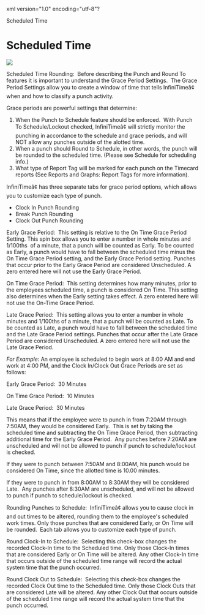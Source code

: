 xml version="1.0" encoding="utf-8"?





Scheduled Time




# Scheduled Time

![](images_2/Scheduled_Time_Rounding.gif)

Scheduled Time Rounding:  Before describing the Punch and Round To features it is important to understand the Grace Period Settings.  The Grace Period Settings allow you to create a window of time that tells InfiniTimeâ¢ when and how to classify a punch activity.

Grace periods are powerful settings that determine:

1. When the Punch to Schedule feature should be enforced.  With Punch To Schedule/Lockout checked, InfiniTimeâ¢ will strictly monitor the punching in accordance to the schedule and grace periods, and will NOT allow any punches outside of the alotted time.
2. When a punch should Round to Schedule, in other words, the punch will be rounded to the scheduled time. (Please see Schedule for scheduling info.)
3. What type of Report Tag will be marked for each punch on the Timecard reports (See Reports and Graphs: Report Tags for more information).

InfiniTimeâ¢ has three separate tabs for grace period options, which allows you to customize each type of punch.

* Clock In Punch Rounding
* Break Punch Rounding
* Clock Out Punch Rounding

Early Grace Period:  This setting is relative to the On Time Grace Period Setting. This spin box allows you to enter a number in whole minutes and 1/100ths  of a minute, that a punch will be counted as Early. To be counted as Early, a punch would have to fall between the scheduled time minus the On Time Grace Period setting, and the Early Grace Period setting. Punches that occur prior to the Early Grace Period are considered Unscheduled. A zero entered here will not use the Early Grace Period.

On Time Grace Period:  This setting determines how many minutes, prior to the employees scheduled time, a punch is considered On Time. This setting also determines when the Early setting takes effect. A zero entered here will not use the On-Time Grace Period.

Late Grace Period:  This setting allows you to enter a number in whole minutes and 1/100ths of a minute, that a punch will be counted as Late. To be counted as Late, a punch would have to fall between the scheduled time and the Late Grace Period settings. Punches that occur after the Late Grace Period are considered Unscheduled. A zero entered here will not use the Late Grace Period.

*For Example*: An employee is scheduled to begin work at 8:00 AM and end work at 4:00 PM, and the Clock In/Clock Out Grace Periods are set as follows:

Early Grace Period:  30 Minutes

On Time Grace Period:  10 Minutes

Late Grace Period:  30 Minutes

This means that if the employee were to punch in from 7:20AM through 7:50AM, they would be considered Early.  This is set by taking the scheduled time and subtracting the On Time Grace Period, then subtracting additional time for the Early Grace Period.  Any punches before 7:20AM are unscheduled and will not be allowed to punch if punch to schedule/lockout is checked.

If they were to punch between 7:50AM and 8:00AM, his punch would be considered On Time, since the allotted time is 10.00 minutes.

If they were to punch in from 8:00AM to 8:30AM they will be considered Late.  Any punches after 8:30AM are unscheduled, and will not be allowed to punch if punch to schedule/lockout is checked.

Rounding Punches to Schedule:  InfiniTimeâ¢ allows you to cause clock in and out times to be altered, rounding them to the employee's scheduled work times. Only those punches that are considered Early, or On Time will be rounded.  Each tab allows you to customize each type of punch.

Round Clock-In to Schedule:  Selecting this check-box changes the recorded Clock-In time to the Scheduled time. Only those Clock-In times that are considered Early or On Time will be altered. Any other Clock-In time that occurs outside of the scheduled time range will record the actual system time that the punch occurred.

Round Clock Out to Schedule:  Selecting this check-box changes the recorded Clock Out time to the Scheduled time. Only those Clock Outs that are considered Late will be altered. Any other Clock Out that occurs outside of the scheduled time range will record the actual system time that the punch occurred.
